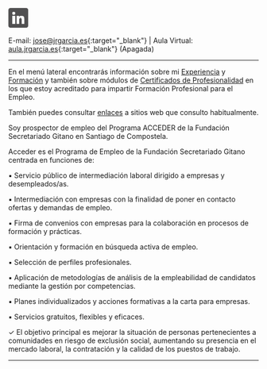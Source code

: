 <!--html><a href="https://www.gitanos.org/20anosacceder/" target="_blank"><center><img src="acceder20.png"><center></html--> 
<a tittle="LinkedIn" href="https://www.linkedin.com/in/joseramongg" target="_blank"><img src="linkedin.png"></a>  

E-mail: [jose@jrgarcia.es](mailto:jose@jrgarcia.es){:target="_blank"} | Aula Virtual: [aula.jrgarcia.es](https://aula.jrgarcia.es/){:target="_blank"} (Apagada)   

<hr size="5px" color="#268BD4" />

En el menú lateral encontrarás información sobre mi [Experiencia](experiencia.md) y [Formación](formacion.md) y también sobre módulos de [Certificados de Profesionalidad](docencia.md) en los que estoy acreditado para impartir Formación Profesional para el Empleo. 

También puedes consultar [enlaces](enlaces.md) a sitios web que consulto habitualmente.

Soy prospector de empleo del Programa ACCEDER de la Fundación Secretariado Gitano en Santiago de Compostela. 

Acceder es el Programa de Empleo de la Fundación Secretariado Gitano centrada en funciones de:

▪ Servicio público de intermediación laboral dirigido a empresas y desempleados/as.

▪ Intermediación con empresas con la finalidad de poner en contacto ofertas y demandas de empleo. 

▪ Firma de convenios con empresas para la colaboración en procesos de formación y prácticas.

▪ Orientación y formación en búsqueda activa de empleo.

▪ Selección de perfiles profesionales.

▪ Aplicación de metodologías de análisis de la empleabilidad de candidatos mediante la gestión por competencias. 

▪ Planes individualizados y acciones formativas a la carta para empresas.

▪ Servicios gratuitos, flexibles y eficaces.

✓ El objetivo principal es mejorar la situación de personas pertenecientes a comunidades en riesgo de exclusión social, aumentando su presencia en el mercado laboral, la contratación y la calidad de los puestos de trabajo.


<hr size="5px" color="#268BD4" />




